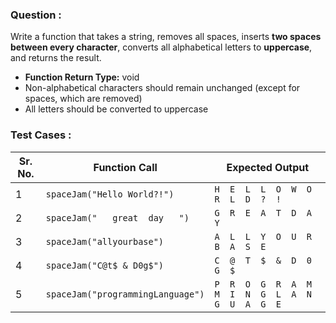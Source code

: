 ### Question :
Write a function that takes a string, removes all spaces, inserts **two spaces between every character**, converts all alphabetical letters to **uppercase**, and returns the result.

- **Function Return Type:** void
- Non-alphabetical characters should remain unchanged (except for spaces, which are removed)
- All letters should be converted to uppercase

### Test Cases :
**Sr. No.** | **Function Call**                        | **Expected Output**
--------|--------------------------------------|----------------------------------------
1       | `spaceJam("Hello World?!")`            | `H  E  L  L  O  W  O  R  L  D  ?  !`
2       | `spaceJam("   great  day   ")`         | `G  R  E  A  T  D  A  Y`
3       | `spaceJam("allyourbase")`              | `A  L  L  Y  O  U  R  B  A  S  E`
4       | `spaceJam("C@t$ & D0g$")`              | `C  @  T  $  &  D  0  G  $`
5       | `spaceJam("programmingLanguage")`      | `P  R  O  G  R  A  M  M  I  N  G  L  A  N  G  U  A  G  E`
